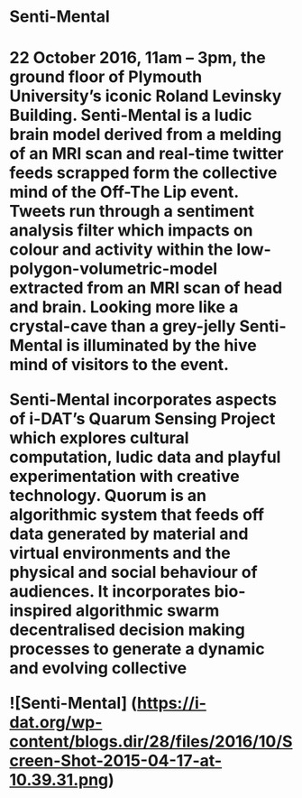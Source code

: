 <h1>Senti-Mental<h1>

22 October 2016, 11am – 3pm, the ground floor of Plymouth University’s iconic Roland Levinsky Building.
Senti-Mental is a ludic brain model derived from a melding of an MRI scan and real-time twitter feeds 
scrapped form the collective mind of the Off-The Lip event. Tweets run through a sentiment analysis filter 
which impacts on colour and activity within the low-polygon-volumetric-model extracted from an MRI scan of head 
and brain. Looking more like a crystal-cave than a grey-jelly Senti-Mental is illuminated by the hive mind of visitors 
to the event.

Senti-Mental incorporates aspects of i-DAT’s Quarum Sensing Project which explores cultural computation, ludic data 
and playful experimentation with creative technology. Quorum is an algorithmic system that feeds off data generated 
by material and virtual environments and the physical and social behaviour of audiences. It incorporates bio-inspired 
algorithmic swarm decentralised decision making processes to generate a dynamic and evolving collective

![Senti-Mental] (https://i-dat.org/wp-content/blogs.dir/28/files/2016/10/Screen-Shot-2015-04-17-at-10.39.31.png)
